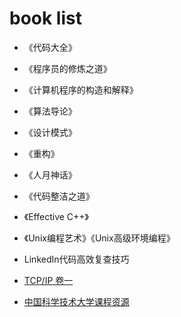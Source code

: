 # book list

* 《代码大全》
* 《程序员的修炼之道》
* 《计算机程序的构造和解释》
* 《算法导论》
* 《设计模式》
* 《重构》
* 《人月神话》
* 《代码整洁之道》
* 《Effective C++》
* 《Unix编程艺术》《Unix高级环境编程》
* LinkedIn代码高效复查技巧
* [TCP/IP 卷一](http://docs.52im.net/extend/docs/book/tcpip/vol1/1/)

* [中国科学技术大学课程资源](https://mbinary.xyz/ustc-cs/)